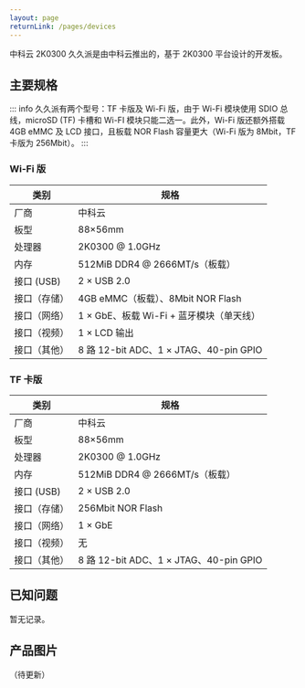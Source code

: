 ```yaml
---
layout: page
returnLink: /pages/devices
---
```


<ChildHeader>
<template #pageTitle>产品规格数据库</template>
<template #pageSubTitle>中科云 2K0300 久久派</template>
</ChildHeader>

<div class="body_content">

中科云 2K0300 久久派是由中科云推出的，基于 2K0300 平台设计的开发板。

## 主要规格

::: info
久久派有两个型号：TF 卡版及 Wi-Fi 版，由于 Wi-Fi 模块使用 SDIO 总线，microSD (TF) 卡槽和 Wi-FI 模块只能二选一。此外，Wi-Fi 版还额外搭载 4GB eMMC 及 LCD 接口，且板载 NOR Flash 容量更大（Wi-Fi 版为 8Mbit，TF 卡版为 256Mbit）。
:::

### Wi-Fi 版

| 类别 | 规格 |
|------|------|
| 厂商 | 中科云 |
| 板型 | 88×56mm |
| 处理器 | 2K0300 @ 1.0GHz |
| 内存 | 512MiB DDR4 @ 2666MT/s（板载） |
| 接口 (USB)  | 2 × USB 2.0 |
| 接口（存储）| 4GB eMMC（板载）、8Mbit NOR Flash |
| 接口（网络） | 1 × GbE、板载 Wi-Fi + 蓝牙模块（单天线） |
| 接口（视频） | 1 × LCD 输出 |
| 接口（其他） | 8 路 12-bit ADC、1 × JTAG、40-pin GPIO |

### TF 卡版

| 类别 | 规格 |
|------|------|
| 厂商 | 中科云 |
| 板型 | 88×56mm |
| 处理器 | 2K0300 @ 1.0GHz |
| 内存 | 512MiB DDR4 @ 2666MT/s（板载） |
| 接口 (USB)  | 2 × USB 2.0 |
| 接口（存储）| 256Mbit NOR Flash |
| 接口（网络） | 1 × GbE |
| 接口（视频） | 无 |
| 接口（其他） | 8 路 12-bit ADC、1 × JTAG、40-pin GPIO |

## 已知问题

暂无记录。

## 产品图片

（待更新）

</div>

<ChildFooter />

<script setup>
import ChildHeader from '/components/ChildHeader.vue'
import ChildFooter from '/components/ChildFooter.vue'
</script>
